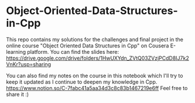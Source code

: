 # Object-Oriented-Data-Structures-in-Cpp
This repo contains my solutions for the challenges and final project in the online course "Object Oriented Data Structures in Cpp" on Cousera E-learning platform. 
You can find the slides here:
https://drive.google.com/drive/folders/1HwUXYdn_ZVtQ03ZVzjPCdD8IJ7k2VnKr?usp=sharing

You can also find my notes on the course in this notebook which I'll try to keep it updated as I continue to deepen my knowledge in Cpp.
https://www.notion.so/C-7fabc41a5aa34d3c8c83b1467219e6ff
Feel free to share it :)
